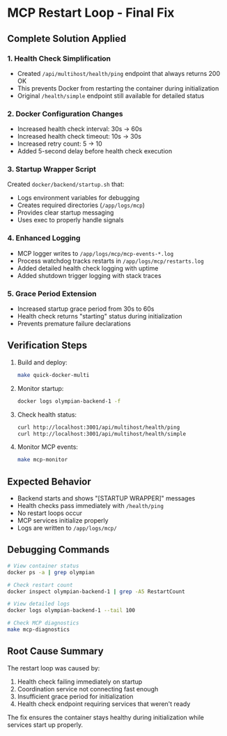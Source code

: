 # MCP Restart Loop - Final Fix

## Complete Solution Applied

### 1. Health Check Simplification
- Created `/api/multihost/health/ping` endpoint that always returns 200 OK
- This prevents Docker from restarting the container during initialization
- Original `/health/simple` endpoint still available for detailed status

### 2. Docker Configuration Changes
- Increased health check interval: 30s → 60s
- Increased health check timeout: 10s → 30s
- Increased retry count: 5 → 10
- Added 5-second delay before health check execution

### 3. Startup Wrapper Script
Created `docker/backend/startup.sh` that:
- Logs environment variables for debugging
- Creates required directories (`/app/logs/mcp`)
- Provides clear startup messaging
- Uses exec to properly handle signals

### 4. Enhanced Logging
- MCP logger writes to `/app/logs/mcp/mcp-events-*.log`
- Process watchdog tracks restarts in `/app/logs/mcp/restarts.log`
- Added detailed health check logging with uptime
- Added shutdown trigger logging with stack traces

### 5. Grace Period Extension
- Increased startup grace period from 30s to 60s
- Health check returns "starting" status during initialization
- Prevents premature failure declarations

## Verification Steps

1. Build and deploy:
   ```bash
   make quick-docker-multi
   ```

2. Monitor startup:
   ```bash
   docker logs olympian-backend-1 -f
   ```

3. Check health status:
   ```bash
   curl http://localhost:3001/api/multihost/health/ping
   curl http://localhost:3001/api/multihost/health/simple
   ```

4. Monitor MCP events:
   ```bash
   make mcp-monitor
   ```

## Expected Behavior
- Backend starts and shows "[STARTUP WRAPPER]" messages
- Health checks pass immediately with `/health/ping`
- No restart loops occur
- MCP services initialize properly
- Logs are written to `/app/logs/mcp/`

## Debugging Commands
```bash
# View container status
docker ps -a | grep olympian

# Check restart count
docker inspect olympian-backend-1 | grep -A5 RestartCount

# View detailed logs
docker logs olympian-backend-1 --tail 100

# Check MCP diagnostics
make mcp-diagnostics
```

## Root Cause Summary
The restart loop was caused by:
1. Health check failing immediately on startup
2. Coordination service not connecting fast enough
3. Insufficient grace period for initialization
4. Health check endpoint requiring services that weren't ready

The fix ensures the container stays healthy during initialization while services start up properly.
